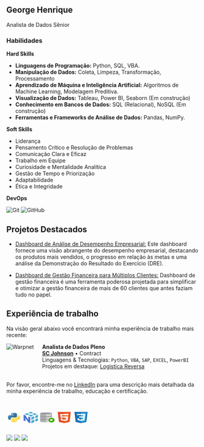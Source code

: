 ## George Henrique
Analista de Dados Sênior

### Habilidades

**Hard Skills**
- **Linguagens de Programação:** Python, SQL, VBA.
- **Manipulação de Dados:** Coleta, Limpeza, Transformação, Processamento
- **Aprendizado de Máquina e Inteligência Artificial:** Algoritmos de Machine Learning, Modelagem Preditiva.
- **Visualização de Dados:** Tableau, Power BI, Seaborn (Em construção)
- **Conhecimento em Bancos de Dados:** SQL (Relacional), NoSQL (Em construção)
- **Ferramentas e Frameworks de Análise de Dados:** Pandas, NumPy.

 **Soft Skills**
- Liderança
- Pensamento Crítico e Resolução de Problemas
- Comunicação Clara e Eficaz
- Trabalho em Equipe
- Curiosidade e Mentalidade Analítica
- Gestão de Tempo e Priorização
- Adaptabilidade
- Ética e Integridade

**DevOps**

![Git](https://img.shields.io/badge/-Git-333333?style=flat&logo=git)
![GitHub](https://img.shields.io/badge/-GitHub-333333?style=flat&logo=github)

##

## Projetos Destacados
- [Dashboard de Análise de Desempenho Empresarial:](https://app.powerbi.com/reportEmbed?reportId=aa3774b3-a169-4545-9e37-f1a278dc20ad&autoAuth=true&ctid=2d2d531a-2b9f-4727-b685-753cb31db710) Este dashboard fornece uma visão abrangente do desempenho empresarial, destacando os produtos mais vendidos, o progresso em relação às metas e uma análise da Demonstração do Resultado do Exercício (DRE).

- [Dashboard de Gestão Financeira para Múltiplos Clientes:](https://app.powerbi.com/reportEmbed?reportId=cd392d7a-592d-4e1d-87b5-0c520a66fc3a&autoAuth=true&ctid=73e40a41-3408-4bbd-92ba-bbaaa3ccee8c) Dashboard de gestão financeira é uma ferramenta poderosa projetada para simplificar e otimizar a gestão financeira de mais de 60 clientes que antes faziam tudo no papel.

## Experiência de trabalho

Na visão geral abaixo você encontrará minha experiência de trabalho mais recente:

[<img align="left" height="94px" width="94px" alt="Warpnet" src="https://images.ctfassets.net/isq5xwjfoz2m/QRvfCa7RvSpngRh4e9cH4/e12378cf6eda3227e495fa6b1e850490/SCJohnson.png?w=574&h=323&q=80&fm=avif"/>](https://www.scjohnson.com/pt-br)

**Analista de Dados Pleno** \
[**SC Johnson**](https://www.scjohnson.com/pt-br) • Contract \
Linguagens & Tecnologias: `Python`, `VBA`, `SAP`, `EXCEL`, `PowerBI`\
Projetos em destaque: [Logistica Reversa](https://www.scjohnson.com/pt-br)
<br/>
<br/>

Por favor, encontre-me no [LinkedIn](https://www.linkedin.com/in/georgehenriquecardoso) para uma descrição mais detalhada da minha experiência de trabalho, educação e certificação.

##

<div style="display: inline_block"><br>
  <img align="center" alt="Geo-Python" height="30" width="40" src="https://raw.githubusercontent.com/devicons/devicon/master/icons/python/python-original.svg">
  <img align="center" alt="Geo-Python" height="30" width="40" src="https://github.com/devicons/devicon/blob/master/icons/numpy/numpy-original.svg">
  <img align="center" alt="Geo-Python" height="30" width="40" src="https://github.com/devicons/devicon/blob/master/icons/sqldeveloper/sqldeveloper-original.svg">
  <img align="center" alt="Geo-HTML" height="30" width="40" src="https://raw.githubusercontent.com/devicons/devicon/master/icons/html5/html5-original.svg">
  <img align="center" alt="Geo-CSS" height="30" width="40" src="https://raw.githubusercontent.com/devicons/devicon/master/icons/css3/css3-original.svg">
</div>

##

<div> 
  <a href="https://instagram.com/georgehenriquec_" target="_blank"><img src="https://img.shields.io/badge/-Instagram-%23E4405F?style=for-the-badge&logo=instagram&logoColor=white" target="_blank"></a>
  <a href = "mailto:george@ichamou.tech"><img src="https://img.shields.io/badge/-Gmail-%23333?style=for-the-badge&logo=gmail&logoColor=white" target="_blank"></a>
  <a href="https://www.linkedin.com/in/georgehenriquecardoso" target="_blank"><img src="https://img.shields.io/badge/-LinkedIn-%230077B5?style=for-the-badge&logo=linkedin&logoColor=white" target="_blank"></a> 
  
</div>
